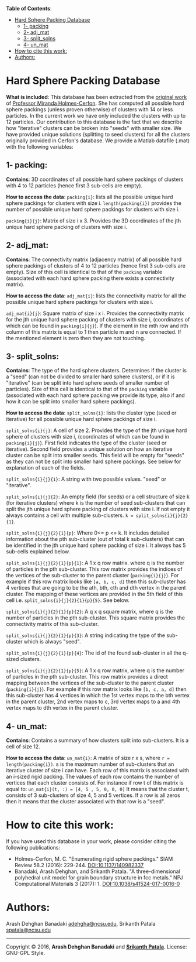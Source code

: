 **Table of Contents**:

  * [Hard Sphere Packing Database](#Hard-Sphere-Packing-Database)
    * [1- packing](#1--packing-)
    * [2- adj_mat](#2--adj_mat-)
    * [3- split_solns](#3--split_solns-)
    * [4- un_mat](#4--un_mat-)
  * [How to cite this work:](#how-to-cite-this-work)
  * [Authors:](#authors)
  
Hard Sphere Packing Database
=================================
**What is included**: This database has been extracted from the [original work](http://cims.nyu.edu/~holmes/packings.html) of [Professor Miranda Holmes-Cerfon](http://cims.nyu.edu/~holmes/index.html). She has computed all possible hard sphere packings (unless proven otherwise) of clusters with 14 or less particles. In the current work we have only included the clusters with up to 12 particles. Our contribution to this database is the fact that we describe how "iterative" clusters can be broken into "seeds" with smaller size. We have provided unique solutions (splitting to seed clusters) for all the clusters originally provided in Cerfon's database.
We provide a Matlab datafile (.mat) with the following variables:


1- packing: 
-----------

**Contains**: 	3D coordinates of all possible hard sphere packings of clusters with 4 to 12 particles (hence first 3 sub-cells are empty).

**How to access the data**: 
`packing{i}`:  lists all the possible unique hard sphere packings for clusters with size i. `length(packing{i})` provides the number of possible unique hard sphere packings for clusters with size i.

`packing{i}{j}`:   Matrix of size i x 3. Provides the 3D coordinates of the jth unique hard sphere packing of clusters with size i.



2- adj_mat: 
-----------

**Contains**: 	The connectivity matrix (adjacency matrix) of all possible hard sphere packings of clusters of 4 to 12 particles (hence first 3 sub-cells are empty). Size of this cell is identical to that of the `packing` variable (associated with each hard sphere packing there exists a connectivity matrix).

**How to access the data**: 
`adj_mat{i}`:      lists the connectivity matrix for all the possible unique hard sphere packings for clusters with size i.

`adj_mat{i}{j}`:   Square matrix of size i x i. Provides the connectivity matrix for the jth unique hard sphere packing of clusters with size i, (coordinates of which can be found in `packing{i}{j}`). If the element in the mth row and nth column of this matrix is equal to 1 then particle m and n are connected. If the mentioned element is zero then they are not touching.


3- split_solns: 
---------------

**Contains**: 	The type of the hard sphere clusters. Determines if the cluster is a "seed" (can not be divided to smaller hard sphere clusters), or if it is "iterative" (can be split into hard sphere seeds of smaller number of particles). Size of this cell is identical to that of the `packing` variable (associated with each hard sphere packing we provide its type, also if and how it can be split into smaller hard sphere packings).

**How to access the data**: 
`split_solns{i}`:      lists the cluster type (seed or iterative) for all possible unique hard sphere packings of size i.


`split_solns{i}{j}`:   	A cell of size 2. Provides the type of the jth unique hard sphere of clusters with size i, (coordinates of which can be found in `packing{i}{j}`). First field indicates the type of the cluster (seed or iterative). Second field provides a unique solution on how an iterative cluster can be split into smaller seeds. This field will be empty for "seeds" as they can not be split into smaller hard sphere packings. See below for explanation of each of the fields.

`split_solns{i}{j}{1}`: A string with two possible values. "seed" or "iterative".

`split_solns{i}{j}{2}`:	An empty field (for seeds) or a cell structure of size k (for iterative clusters) where k is the number of seed sub-clusters that can split the jth unique hard sphere packing of clusters with size i. If not empty it always contains a cell with multiple sub-clusters. `k = split_solns{i}{j}{2}{1}`.

`split_solns{i}{j}{2}{1}{p}`: Where 0<= p <= k. It includes detailed information about the pth sub-cluster (out of total k sub-clusters) that can be identified in the jth unique hard sphere packing of size i. It always has 5 sub-cells explained below.

`split_solns{i}{j}{2}{1}{p}{1}`: A 1 x q row matrix. where q is the number of particles in the pth sub-cluster. This row matrix provides the indices of the vertices of the sub-cluster to the parent cluster (`packing{i}{j}`). For example if this row matrix looks like `[a, b, c, d]` then this sub-cluster has 4 vertices that are going to be the ath, bth, cth and dth vertex in the parent cluster. The mapping of these vertices are provided in the 5th field of this cell i.e. `split_solns{i}{j}{2}{1}{p}{5}`. See below.


`split_solns{i}{j}{2}{1}{p}{2}`: A q x q square matrix, where q is the number of particles in the pth sub-cluster. This square matrix provides the connectivity matrix of this sub-cluster.

`split_solns{i}{j}{2}{1}{p}{3}`: A string indicating the type of the sub-cluster which is always "seed".

`split_solns{i}{j}{2}{1}{p}{4}`: The id of the found sub-cluster in all the q-sized clusters.


`split_solns{i}{j}{2}{1}{p}{5}`: A 1 x q row matrix, where q is the number of particles in the pth sub-cluster. This row matrix provides a direct mapping between the vertices of the sub-cluster to the parent cluster (`packing{i}{j}`). For example if this row matrix looks like `[b, c, a, d]` then this sub-cluster has 4 vertices in which the 1st vertex maps to the bth vertex in the parent cluster, 2nd vertex maps to c, 3rd vertex maps to a and 4th vertex maps to dth vertex in the parent cluster.


4- un_mat: 
---------------

**Contains**: 	Contains a summary of how clusters split into sub-clusters.  It is a cell of size 12.

**How to access the data**: 
`un_mat{i}`:     A matrix of size r x s, where `r = length(packing{i})`. s is the maximum number of sub-clusters that an iterative cluster of size i can have. Each row of this matrix is associated with an i-sized rigid packing. The values of each row contains the number of vertices that each cluster consists of. For instance if row t of this matrix is equal to:
`un_mat{i}(t, :) = [4, 5 , 5, 0, 0, 0]`
It means that the cluster t, consists of 3 sub-clusters of size 4, 5 and 5 vertices. If a row is all zeros then it means that the cluster associated with that row is a "seed".


# How to cite this work:

If you have used this database in your work, please consider citing the following publications:
- Holmes-Cerfon, M. C. "Enumerating rigid sphere packings." SIAM Review 58.2 (2016): 229-244. [DOI:10.1137/140982337](http://epubs.siam.org/doi/10.1137/140982337)
- Banadaki, Arash Dehghan, and Srikanth Patala. "A three-dimensional polyhedral unit model for grain boundary structure in fcc metals." NPJ Computational Materials 3 (2017): 1. [DOI:10.1038/s41524-017-0016-0](http://www.nature.com/articles/s41524-017-0016-0)


# Authors:

Arash Dehghan Banadaki <adehgha@ncsu.edu>, Srikanth Patala <spatala@ncsu.edu>

-------------

Copyright &copy; 2016,  **Arash Dehghan Banadaki** and **[Srikanth Patala](http://research.mse.ncsu.edu/patala/)**. License: GNU-GPL Style.

